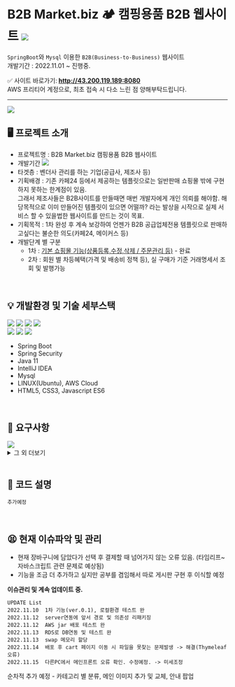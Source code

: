 # B2B Market.biz 🏕 캠핑용품 B2B 웹사이트 <img src="https://img.shields.io/badge/SpringBoot-2e6d00?style=flat-square&logo=Java&logoColor=white">


`SpringBoot`와 `Mysql` 이용한 `B2B(Business-to-Business)` 웹사이트<br>
개발기간 : 2022.11.01 ~ 진행중. 

✅ 사이트 바로가기:<b> http://43.200.119.189:8080 </b> <br>
AWS 프리티어 계정으로, 최초 접속 시 다소 느린 점 양해부탁드립니다. <br>

---


<img src="http://hohk.dothome.co.kr/load/data/kt180401/166870159530459680.jpg">

## 🖥 프로젝트 소개
- 프로젝트명 : B2B Market.biz 캠핑용품 B2B 웹사이트
- 개발기간 <img src="https://img.shields.io/badge/22/11/01 ~ 22/11/16-ffce66?style=flat&logo=java&logoColor=white">
- 타겟층 : 벤더사 관리를 하는 기업(공급사, 제조사 등)
- 기획배경 : 기존 카페24 등에서 제공하는 템플릿으로는 일반판매 쇼핑몰 밖에 구현하지 못하는 한계점이 있음. <br>
그래서 제조사들은 B2B사이트를 만들때면 매번 개발자에게 개인 의뢰를 해야함.
해당목적으로 이미 만들어진 템플릿이 있으면 어떨까? 라는 발상을 시작으로 실제 서비스 할 수 있을법한 웹사이트를 만드는 것이 목표.
- 기획목적 : 1차 완성 후 계속 보강하여 언젠가 B2B 공급업체전용 템플릿으로 판매하고싶다는 불순한 의도(카페24, 메이커스 등)
- 개발단계 별 구분
   - 1차 : <u>기본 쇼핑몰 기능(상품등록,수정,삭제 / 주문관리 등)</u> - 완료
   - 2차 : 회원 별 차등혜택(가격 및 배송비 정책 등), 실 구매가 기준 거래명세서 조회 및 발행가능
<br>

## 💡 개발환경 및 기술 세부스택 
<img src="https://img.shields.io/badge/Spring Boot-6DB33F?style=for-the-badge&logo=Spring Boot&logoColor=black"> <img src="https://img.shields.io/badge/Spring Security-2b6d00?style=for-the-badge&logo=Spring Security&logoColor=white">  <img src="https://camo.githubusercontent.com/a0f9c9f1295e65f8c081e5e6073840e309726163c310542f8c0acb5aa60ba5ad/68747470733a2f2f696d672e736869656c64732e696f2f62616467652f4a4156412d3030373339363f7374796c653d666f722d7468652d6261646765266c6f676f3d6a617661266c6f676f436f6c6f723d7768697465"> <img src="https://img.shields.io/badge/IntelliJ IDEA-000000?style=for-the-badge&logo=IntelliJ IDEA&logoColor=white"><br>
 <img src="https://img.shields.io/badge/Amazon AWS-232F3E?style=for-the-badge&logo=Amazon AWS&logoColor=white">  <img src="https://img.shields.io/badge/Amazon RDS-527FFF?style=for-the-badge&logo=Amazon RDS&logoColor=white"> <img src="https://img.shields.io/badge/MySQL-4479A1?style=for-the-badge&logo=MySQL&logoColor=black">


- Spring Boot
- Spring Security
- Java 11
- IntelliJ IDEA
- Mysql
- LINUX(Ubuntu), AWS Cloud
- HTML5, CSS3, Javascript ES6

<br>

## 🚀 요구사항
<img src="http://hohk.dothome.co.kr/load/data/kt180401/166870314896660096.jpg">

<details>
<summary>그 외 더보기</summary>
<div markdown="1">
<img src="http://hohk.dothome.co.kr/load/data/kt180401/166870315447182400.jpg">
</div>
</details>



<br>

## 📌 코드 설명
```
추가예정
```


<br>

## 😫 현재 이슈파악 및 관리

- 현재 장바구니에 담았다가 선택 후 결제할 때 넘어가지 않는 오류 있음. (타임리프~자바스크립트 관련 문제로 예상됨)
- 기능을 조금 더 추가하고 싶지만 공부를 겸임해서 따로 게시판 구현 후 이식할 예정

<b>이슈관리 및 계속 업데이트 중.</b>
```
UPDATE List
2022.11.10  1차 기능(ver.0.1), 로컬환경 테스트 완
2022.11.12  server연동에 앞서 경로 및 의존성 리패키징
2022.11.12  AWS jar 배포 테스트 완
2022.11.13  RDS로 DB연동 및 테스트 완
2022.11.13  swap 메모리 할당
2022.11.14  배포 후 cart 페이지 이동 시 파일을 못찾는 문제발생 -> 해결(Thymeleaf오류)
2022.11.15  다른PC에서 메인프론트 오류 확인. 수정예정. -> 미세조정
```
순차적 추가 예정 - 카테고리 별 분류, 메인 이미지 추가 및 교체, 안내 팝업<br>
